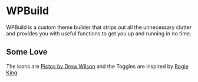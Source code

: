 # WPBuild

WPBuild is a custom theme builder that strips out all the unnecessary clutter and provides you with useful functions to get you up and running in no time.

## Some Love

The icons are <a href="http://pictos.cc/">Pictos by Drew Wilson</a> and the Toggles are inspired by <a href="http://rogieking.com/">Rogie King</a>